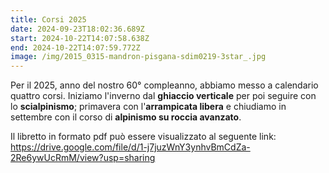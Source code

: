 ```yaml
---
title: Corsi 2025
date: 2024-09-23T18:02:36.689Z
start: 2024-10-22T14:07:58.638Z
end: 2024-10-22T14:07:59.772Z
image: /img/2015_0315-mandron-pisgana-sdim0219-3star_.jpg
---
```

Per il 2025, anno del nostro 60° compleanno, abbiamo messo a calendario quattro corsi. Iniziamo l'inverno dal **ghiaccio verticale** per poi seguire con lo **scialpinismo**; primavera con l'**arrampicata libera** e chiudiamo in settembre con il corso di **alpinismo su roccia avanzato**.

Il libretto in formato pdf può essere visualizzato al seguente link: <https://drive.google.com/file/d/1-j7juzWnY3ynhvBmCdZa-2Re6ywUcRmM/view?usp=sharing>